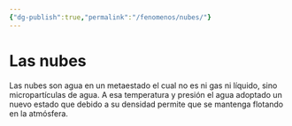 ```yaml
---
{"dg-publish":true,"permalink":"/fenomenos/nubes/"}
---
```



# Las nubes

Las nubes son agua en un metaestado el cual no es ni gas ni líquido, sino micropartículas de agua. A esa temperatura y presión el agua adoptado un nuevo estado que debido a su densidad permite que se mantenga flotando en la atmósfera.
